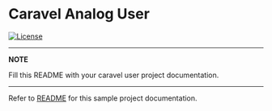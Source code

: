 # Caravel Analog User

[![License](https://img.shields.io/badge/License-Apache%202.0-blue.svg)](https://opensource.org/licenses/Apache-2.0)

---
**NOTE**

Fill this README with your caravel user project documentation. 

---

Refer to [README](docs/source/index.rst) for this sample project documentation. 

